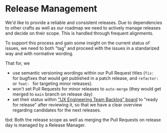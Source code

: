 # Release Management

We'd like to provide a reliable and consistent releases. Due to dependencies to other crafts as well as our roadmap we need to actively manage releases and decide on their scope. This is handled through frequent alignments.

To support this process and gain some insight on the current status of issues, we need to both "tag" and proceed with the issues in a standarized way and with normative wording.

That for, we
- use semantic versioning wordings within our Pull Request titles (`fix: ` for bugfixes that would get published in a patch release, and `refactor: ` or `feat: ` for targeting minor releases).
- won't set Pull Requests for minor releases to `auto-merge` (they would get merged to `main` branch on release day)
- set their status within ["UX Engineering Team Backlog" board](https://github.com/orgs/db-ux-design-system/projects/6/views/1) to "ready for release" after reviewing it, so that we have a clear overview regarding candidates for the next releases.

tbd: Both the release scope as well as merging the Pull Requests on release day is managed by a Release Manager.
